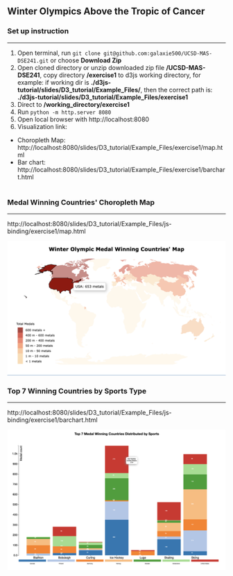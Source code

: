 ## Winter Olympics Above the Tropic of Cancer

### Set up instruction
-------------------
1. Open terminal, run ```git clone git@github.com:galaxie500/UCSD-MAS-DSE241.git``` or choose **Download Zip**
2. Open cloned directory or unzip downloaded zip file **/UCSD-MAS-DSE241**, copy directory **/exercise1** to d3js working directory, for example: if working dir is **./d3js-tutorial/slides/D3_tutorial/Example_Files/**, then the correct path is: **./d3js-tutorial/slides/D3_tutorial/Example_Files/exercise1**
3. Direct to **/working_directory/exercise1**
4. Run ```python -m http.server 8080```
5. Open local browser with http://localhost:8080
6. Visualization link:
- Choropleth Map: http://localhost:8080/slides/D3_tutorial/Example_Files/exercise1/map.html
- Bar chart: http://localhost:8080/slides/D3_tutorial/Example_Files/exercise1/barchart.html
<br></br>

### Medal Winning Countries' Choropleth Map
-------------------
http://localhost:8080/slides/D3_tutorial/Example_Files/js-binding/exercise1/map.html

<img src="./img/map.png" alt="map" width="600"/>

### Top 7 Winning Countries by Sports Type
-------------------
http://localhost:8080/slides/D3_tutorial/Example_Files/js-binding/exercise1/barchart.html

<img src="./img/stacked_bar.png" alt="map" width="600"/>
